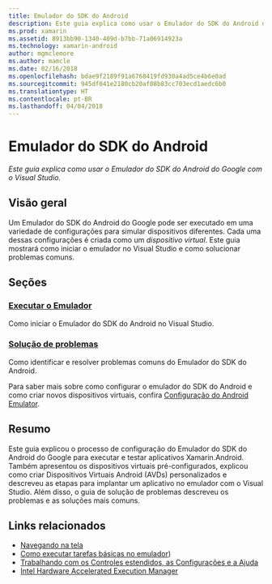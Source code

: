 ```yaml
---
title: Emulador do SDK do Android
description: Este guia explica como usar o Emulador do SDK do Android do Google com o Visual Studio.
ms.prod: xamarin
ms.assetid: 8913bb90-1340-409d-b7bb-71a06914923a
ms.technology: xamarin-android
author: mgmclemore
ms.author: mamcle
ms.date: 02/16/2018
ms.openlocfilehash: bdae9f2189f91a6768419fd930a4ad5ce4b6e0ad
ms.sourcegitcommit: 945df041e2180cb20af08b83cc703ecd1aedc6b0
ms.translationtype: HT
ms.contentlocale: pt-BR
ms.lasthandoff: 04/04/2018
---
```

# <a name="android-sdk-emulator"></a>Emulador do SDK do Android

_Este guia explica como usar o Emulador do SDK do Android do Google com o Visual Studio._


## <a name="overview"></a>Visão geral

Um Emulador do SDK do Android do Google pode ser executado em uma variedade de configurações para simular dispositivos diferentes. Cada uma dessas configurações é criada como um _dispositivo virtual_. Este guia mostrará como iniciar o emulador no Visual Studio e como solucionar problemas comuns.


## <a name="sections"></a>Seções

### <a name="running-the-emulatorandroiddeploy-testdebuggingandroid-sdk-emulatorrunning-the-emulatormd"></a>[Executar o Emulador](~/android/deploy-test/debugging/android-sdk-emulator/running-the-emulator.md)

Como iniciar o Emulador do SDK do Android no Visual Studio.

### <a name="troubleshootingandroiddeploy-testdebuggingandroid-sdk-emulatortroubleshootingmd"></a>[Solução de problemas](~/android/deploy-test/debugging/android-sdk-emulator/troubleshooting.md)

Como identificar e resolver problemas comuns do Emulador do SDK do Android.

Para saber mais sobre como configurar o emulador do SDK do Android e como criar novos dispositivos virtuais, confira [Configuração do Android Emulator](~/android/get-started/installation/android-emulator/index.md).



## <a name="summary"></a>Resumo

Este guia explicou o processo de configuração do Emulador do SDK do Android do Google para executar e testar aplicativos Xamarin.Android. Também apresentou os dispositivos virtuais pré-configurados, explicou como criar Dispositivos Virtuais Android (AVDs) personalizados e descreveu as etapas para implantar um aplicativo no emulador com o Visual Studio. Além disso, o guia de solução de problemas descreveu os problemas e as soluções mais comuns.



## <a name="related-links"></a>Links relacionados

- [Navegando na tela](https://developer.android.com/studio/run/emulator.html#navigate)
- [Como executar tarefas básicas no emulador](https://developer.android.com/studio/run/emulator.html#tasks))
- [Trabalhando com os Controles estendidos, as Configurações e a Ajuda](https://developer.android.com/studio/run/emulator.html#extended)
- [Intel Hardware Accelerated Execution Manager](https://software.intel.com/en-us/android/articles/intel-hardware-accelerated-execution-manager)
